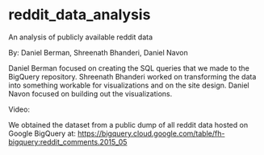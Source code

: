 # reddit_data_analysis
An analysis of publicly available reddit data

By: Daniel Berman, Shreenath Bhanderi, Daniel Navon

Daniel Berman focused on creating the SQL queries that we made to the BigQuery repository.
Shreenath Bhanderi worked on transforming the data into something workable for visualizations and on the site design. 
Daniel Navon focused on building out the visualizations. 

Video:

We obtained the dataset from a public dump of all reddit data hosted on Google BigQuery at:
https://bigquery.cloud.google.com/table/fh-bigquery:reddit_comments.2015_05
